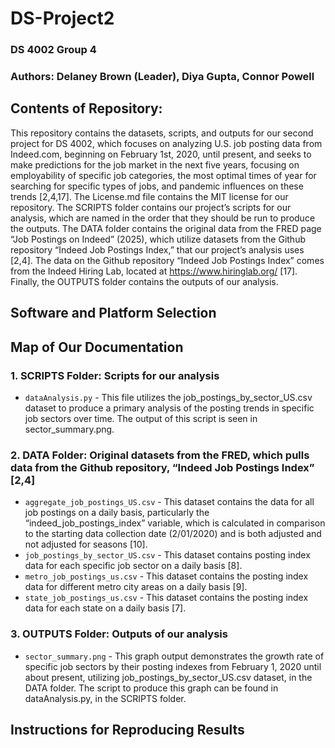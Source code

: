 # DS-Project2
### DS 4002 Group 4
### Authors: Delaney Brown (Leader), Diya Gupta, Connor Powell

## Contents of Repository: 
This repository contains the datasets, scripts, and outputs for our second project for DS 4002, which focuses on analyzing U.S. job posting data from Indeed.com, beginning on February 1st, 2020, until present, and seeks to make predictions for the job market in the next five years, focusing on employability of specific job categories, the most optimal times of year for searching for specific types of jobs, and pandemic influences on these trends [2,4,17]. The License.md file contains the MIT license for our repository. The SCRIPTS folder contains our project’s scripts for our analysis, which are named in the order that they should be run to produce the outputs. The DATA folder contains the original data from the FRED page “Job Postings on Indeed” (2025), which utilize datasets from the Github repository “Indeed Job Postings Index,” that our project’s analysis uses [2,4]. The data on the Github repository “Indeed Job Postings Index” comes from the Indeed Hiring Lab, located at https://www.hiringlab.org/ [17]. Finally, the OUTPUTS folder contains the outputs of our analysis.

## Software and Platform Selection


## Map of Our Documentation
### 1. SCRIPTS Folder: Scripts for our analysis
  * `dataAnalysis.py` - This file utilizes the job_postings_by_sector_US.csv dataset to produce a primary analysis of the posting trends in specific job       sectors over time. The output of this script is seen in sector_summary.png.
### 2. DATA Folder: Original datasets from the FRED, which pulls data from the Github repository, “Indeed Job Postings Index” [2,4]
  * `aggregate_job_postings_US.csv` - This dataset contains the data for all job postings on a daily basis, particularly the “indeed_job_postings_index” variable, which is
    calculated in comparison to the starting data collection date (2/01/2020) and is both adjusted and not adjusted for seasons [10].
  * `job_postings_by_sector_US.csv` - This dataset contains posting index data for each specific job sector on a daily basis [8].
  * `metro_job_postings_us.csv` - This dataset contains the posting index data for different metro city areas on a daily basis [9].
  * `state_job_postings_us.csv` - This dataset contains the posting index data for each state on a daily basis [7].
### 3. OUTPUTS Folder: Outputs of our analysis
  * `sector_summary.png` - This graph output demonstrates the growth rate of specific job sectors by their posting indexes from February 1, 2020 until
    about present, utilizing job_postings_by_sector_US.csv dataset, in the DATA folder. The script to produce this graph can be found in
    dataAnalysis.py, in the SCRIPTS folder.


## Instructions for Reproducing Results
